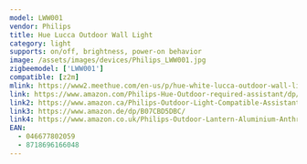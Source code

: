 ```yaml
---
model: LWW001
vendor: Philips
title: Hue Lucca Outdoor Wall Light
category: light
supports: on/off, brightness, power-on behavior
image: /assets/images/devices/Philips_LWW001.jpg
zigbeemodel: ['LWW001']
compatible: [z2m]
mlink: https://www2.meethue.com/en-us/p/hue-white-lucca-outdoor-wall-light/1734630V0
link: https://www.amazon.com/Philips-Hue-Outdoor-required-assistant/dp/B07D8BDC39
link2: https://www.amazon.ca/Philips-Outdoor-Light-Compatible-Assistant/dp/B07D8BDC39
link3: https://www.amazon.de/dp/B07CBD5DBC/
link4: https://www.amazon.co.uk/Philips-Outdoor-Lantern-Aluminium-Anthracite/dp/B07CBD5DBC/
EAN: 
  - 046677802059
  - 8718696166048
---
```

